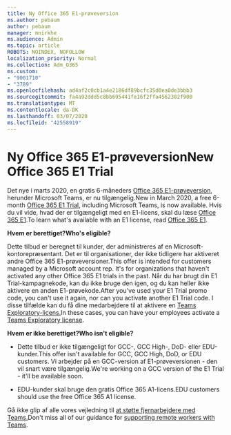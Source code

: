 ```yaml
---
title: Ny Office 365 E1-prøveversion
ms.author: pebaum
author: pebaum
manager: mnirkhe
ms.audience: Admin
ms.topic: article
ROBOTS: NOINDEX, NOFOLLOW
localization_priority: Normal
ms.collection: Adm_O365
ms.custom:
- "9001710"
- "3789"
ms.openlocfilehash: ad4af2c0cb1a4e2186df89bcfc35d0ea0de3bbb3
ms.sourcegitcommit: fa4a92ddd5c8bb695441fe16f2ffa4562382f900
ms.translationtype: MT
ms.contentlocale: da-DK
ms.lasthandoff: 03/07/2020
ms.locfileid: "42558919"
---
```

# <a name="new-office-365-e1-trial"></a><span data-ttu-id="f989a-102">Ny Office 365 E1-prøveversion</span><span class="sxs-lookup"><span data-stu-id="f989a-102">New Office 365 E1 Trial</span></span>

<span data-ttu-id="f989a-103">Det nye i marts 2020, en gratis 6-måneders [Office 365 E1-prøveversion](https://docs.microsoft.com/MicrosoftTeams/e1-trial-license), herunder Microsoft Teams, er nu tilgængelig.</span><span class="sxs-lookup"><span data-stu-id="f989a-103">New in March 2020, a free 6-month [Office 365 E1 Trial](https://docs.microsoft.com/MicrosoftTeams/e1-trial-license), including Microsoft Teams, is now available.</span></span> <span data-ttu-id="f989a-104">Hvis du vil vide, hvad der er tilgængeligt med en E1-licens, skal du læse [Office 365 E1](https://www.microsoft.com/microsoft-365/business/office-365-enterprise-e1-business-software).</span><span class="sxs-lookup"><span data-stu-id="f989a-104">To learn what's available with an E1 license, read [Office 365 E1](https://www.microsoft.com/microsoft-365/business/office-365-enterprise-e1-business-software).</span></span>

<span data-ttu-id="f989a-105">**Hvem er berettiget?**</span><span class="sxs-lookup"><span data-stu-id="f989a-105">**Who's eligible?**</span></span>

<span data-ttu-id="f989a-106">Dette tilbud er beregnet til kunder, der administreres af en Microsoft-kontorepræsentant. Det er til organisationer, der ikke tidligere har aktiveret andre Office 365 E1-prøveversioner.</span><span class="sxs-lookup"><span data-stu-id="f989a-106">This offer is intended for customers managed by a Microsoft account rep. It's for organizations that haven't activated any other Office 365 E1 trials in the past.</span></span> <span data-ttu-id="f989a-107">Når du har brugt din E1 Trial-kampagnekode, kan du ikke bruge den igen, og du kan heller ikke aktivere en anden E1-prøvekode.</span><span class="sxs-lookup"><span data-stu-id="f989a-107">After you've used your E1 Trial promo code, you can't use it again, nor can you activate another E1 Trial code.</span></span> <span data-ttu-id="f989a-108">I disse tilfælde kan du få dine medarbejdere til at aktivere en [Teams Exploratory-licens.](https://docs.microsoft.com/MicrosoftTeams/teams-exploratory)</span><span class="sxs-lookup"><span data-stu-id="f989a-108">In these cases, you can have your employees activate a [Teams Exploratory license](https://docs.microsoft.com/MicrosoftTeams/teams-exploratory).</span></span>

<span data-ttu-id="f989a-109">**Hvem er ikke berettiget?**</span><span class="sxs-lookup"><span data-stu-id="f989a-109">**Who isn't eligible?**</span></span>

- <span data-ttu-id="f989a-110">Dette tilbud er ikke tilgængeligt for GCC-, GCC High-, DoD- eller EDU-kunder.</span><span class="sxs-lookup"><span data-stu-id="f989a-110">This offer isn't available for GCC, GCC High, DoD, or EDU customers.</span></span> <span data-ttu-id="f989a-111">Vi arbejder på en GCC-version af E1-prøveversionen - den vil snart være tilgængelig.</span><span class="sxs-lookup"><span data-stu-id="f989a-111">We're working on a GCC version of the E1 Trial - it'll be available soon.</span></span>

 - <span data-ttu-id="f989a-112">EDU-kunder skal bruge den gratis Office 365 A1-licens.</span><span class="sxs-lookup"><span data-stu-id="f989a-112">EDU customers should use the free Office 365 A1 license.</span></span>

<span data-ttu-id="f989a-113">Gå ikke glip af alle vores vejledning til [at støtte fjernarbejdere med Teams.](https://docs.microsoft.com/MicrosoftTeams/support-remote-work-with-teams)</span><span class="sxs-lookup"><span data-stu-id="f989a-113">Don't miss all of our guidance for [supporting remote workers with Teams](https://docs.microsoft.com/MicrosoftTeams/support-remote-work-with-teams).</span></span>
